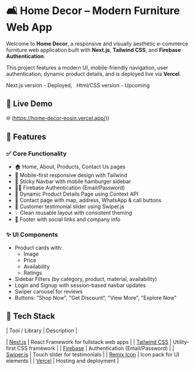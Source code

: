 # 🛋️ Home Decor – Modern Furniture Web App

Welcome to **Home Decor**, a responsive and visually aesthetic e-commerce furniture web application built with **Next.js**, **Tailwind CSS**, and **Firebase Authentication**.

This project features a modern UI, mobile-friendly navigation, user authentication, dynamic product details, and is deployed live via **Vercel**.

Next.js version  - Deployed, &nbsp;
Html/CSS version - Upcoming 


## 🚀 Live Demo

🌐 (https://home-decor-eosin.vercel.app/)) &nbsp;

## 🧩 Features

### ✅ Core Functionality
- 🏠 Home, About, Products, Contact Us pages
- 📱 Mobile-first responsive design with Tailwind
- 🧭 Sticky Navbar with mobile hamburger sidebar
- 🧑‍💼 Firebase Authentication (Email/Password)
- 🛒 Dynamic Product Details Page using Context API
- 📍 Contact page with map, address, WhatsApp & call buttons
- 💬 Customer testimonial slider using Swiper.js
- 💡 Clean reusable layout with consistent theming
- 💚 Footer with social links and company info

### ✨ UI Components
- Product cards with:
  - Image
  - Price
  - Availability
  - Ratings
- Sidebar Filters (by category, product, material, availability)
- Login and Signup with session-based navbar updates
- Swiper carousel for reviews
- Buttons: "Shop Now", "Get Discount", "View More", "Explore Now"


## 🔧 Tech Stack

| Tool / Library | Description |

| [Next.js](https://nextjs.org) | React Framework for fullstack web apps |
| [Tailwind CSS](https://tailwindcss.com) | Utility-first CSS framework |
| [Firebase](https://firebase.google.com/products/auth) | Authentication (Email/Password) |
| [Swiper.js](https://swiperjs.com/react) | Touch slider for testimonials |
| [Remix Icon](https://remixicon.com/) | Icon pack for UI elements |
| [Vercel](https://vercel.com/) | Hosting and deployment |

